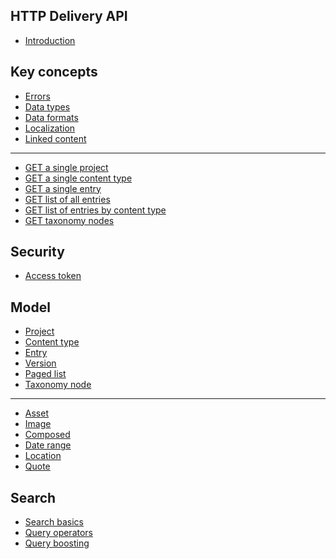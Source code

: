 ## HTTP Delivery API
* [Introduction](/README.md)

## Key concepts
* [Errors](/key-concepts/errors.md)
* [Data types](/key-concepts/data-types.md)
* [Data formats](/key-concepts/data-formats.md)
* [Localization](/localization.md)
* [Linked content](/key-concepts/linked-content.md)
---
* [GET a single project](/key-concepts/get-project.md)
* [GET a single content type](/key-concepts/get-contenttype.md)
* [GET a single entry](/key-concepts/get-entry.md)
* [GET list of all entries](/key-concepts/list-entries.md)
* [GET list of entries by content type](/key-concepts/list-entries-by-content-type.md)
* [GET taxonomy nodes](/key-concepts/get-taxonomy-nodes.md)

## Security
* [Access token](/security/access-token.md)
<!--* [Authentication](/security/authentication.md)-->
<!--* [Authorization](/security/authorization.md)-->
<!--* [Scopes](/security/scopes.md)-->

## Model
* [Project](/model/project.md)
* [Content type](/model/content-type.md)
* [Entry](/model/entry.md)
* [Version](/model/version.md)
* [Paged list](/model/paged-list.md)
* [Taxonomy node](/model/taxonomy-node.md)
---
* [Asset](/model/asset.md)
* [Image](/model/image.md)
* [Composed](/model/composed.md)
* [Date range](/model/date-range.md)
* [Location](/model/location.md)
* [Quote](/model/quote.md)

## Search
* [Search basics](/search/search-basics.md)
* [Query operators](/search/query-operators.md)
* [Query boosting](/search/query-boosting.md)
